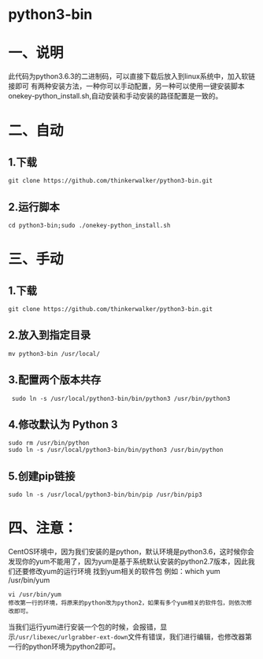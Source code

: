 # python3-bin

# 一、说明
此代码为python3.6.3的二进制码，可以直接下载后放入到linux系统中，加入软链接即可
有两种安装方法，一种你可以手动配置，另一种可以使用一键安装脚本onekey-python_install.sh,自动安装和手动安装的路径配置是一致的。
# 二、自动
## 1.下载
`git clone https://github.com/thinkerwalker/python3-bin.git`
## 2.运行脚本
`cd python3-bin;sudo ./onekey-python_install.sh`

# 三、手动
## 1.下载
`git clone https://github.com/thinkerwalker/python3-bin.git`
## 2.放入到指定目录
`mv python3-bin /usr/local/`
## 3.配置两个版本共存
` sudo ln -s /usr/local/python3-bin/bin/python3 /usr/bin/python3`
## 4.修改默认为 Python 3
```
sudo rm /usr/bin/python
sudo ln -s /usr/local/python3-bin/bin/python3 /usr/bin/python
```
## 5.创建pip链接
`sudo ln -s /usr/local/python3-bin/bin/pip /usr/bin/pip3`

# 四、注意：
CentOS环境中，因为我们安装的是python，默认环境是python3.6，这时候你会发现你的yum不能用了，因为yum是基于系统默认安装的python2.7版本，因此我们还要修改yum的运行环境
找到yum相关的软件包
例如：which yum
/usr/bin/yum 
```
vi /usr/bin/yum
修改第一行的环境，将原来的python改为python2，如果有多个yum相关的软件包，则依次修改即可。
```
当我们运行yum进行安装一个包的时候，会报错，显示`/usr/libexec/urlgrabber-ext-down`文件有错误，我们进行编辑，也修改器第一行的python环境为python2即可。

